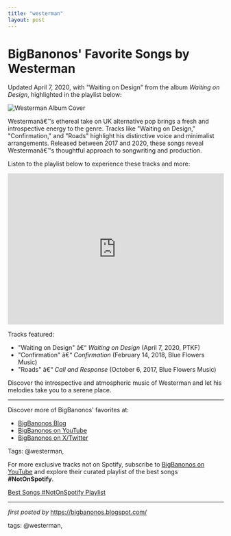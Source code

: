 ```yaml
---
title: "westerman"
layout: post
---
```

<div class="post-title"> <h1>BigBanonos' Favorite Songs by Westerman</h1>
</div>
<p>Updated April 7, 2020, with "Waiting on Design" from the album <i>Waiting on Design</i>, highlighted in the playlist below:</p>
<div class="post-image"> <img src="https://media.pitchfork.com/photos/5ac7e3bb2ad328084e2b7bbf/16:9/w_1280,c_limit/Westerman.jpg" alt="Westerman Album Cover">
</div>
<p>Westermanâ€™s ethereal take on UK alternative pop brings a fresh and introspective energy to the genre. Tracks like "Waiting on Design," "Confirmation," and "Roads" highlight his distinctive voice and minimalist arrangements. Released between 2017 and 2020, these songs reveal Westermanâ€™s thoughtful approach to songwriting and production.</p>
<p>Listen to the playlist below to experience these tracks and more:</p>
<div class="spotify-embed"> <iframe src="https://open.spotify.com/embed/playlist/5A0eWlrYaijIeRunOnPDqh?utm_source=generator" width="100%" height="352" frameBorder="0" allowfullscreen="" allow="autoplay; clipboard-write; encrypted-media; fullscreen; picture-in-picture" loading="lazy"></iframe>
</div>
<p>Tracks featured:</p>
<ul> <li>"Waiting on Design" â€“ <i>Waiting on Design</i> (April 7, 2020, PTKF)</li> <li>"Confirmation" â€“ <i>Confirmation</i> (February 14, 2018, Blue Flowers Music)</li> <li>"Roads" â€“ <i>Call and Response</i> (October 6, 2017, Blue Flowers Music)</li>
</ul>
<p>Discover the introspective and atmospheric music of Westerman and let his melodies take you to a serene place.</p>
<hr>
<div class="post-footer"> <p>Discover more of BigBanonos' favorites at:</p> <ul> <li><a href="https://bigbanonos.blogspot.com/" target="_blank">BigBanonos Blog</a></li> <li><a href="https://www.youtube.com/@BigBanonos" target="_blank">BigBanonos on YouTube</a></li> <li><a href="https://x.com/bigbanonos" target="_blank">BigBanonos on X/Twitter</a></li> </ul>
</div>
<div class="post-tags"> Tags: @westerman,
</div>


<!--Subscribe and Playlist Links-->
<div>
    <p>For more exclusive tracks not on Spotify, subscribe to <a href="https://www.youtube.com/@BigBanonos" target="_blank">BigBanonos on YouTube</a> and explore their curated playlist of the best songs <strong>#NotOnSpotify</strong>.</p>
    <p><a href="https://www.youtube.com/playlist?list=PLtuNtuTatqI0kFahUCbtbfenC_ET5O_tr" target="_blank">Best Songs #NotOnSpotify Playlist<br /></a></p></div>

<hr />

<p><em>first posted by</em> <a href="https://bigbanonos.blogspot.com/" rel="noopener" target="_new">https://bigbanonos.blogspot.com/</a></p>

<p>tags: @westerman,</p>
